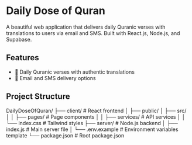 # Daily Dose of Quran

A beautiful web application that delivers daily Quranic verses with translations to users via email and SMS. Built with React.js, Node.js, and Supabase.

## Features

- 📖 Daily Quranic verses with authentic translations
- 📧 Email and SMS delivery options

## Project Structure

DailyDoseOfQuran/
├── client/                 # React frontend
│   ├── public/
│   ├── src/
│   │   ├── pages/         # Page components
│   │   ├── services/      # API services
│   │   └── index.css      # Tailwind styles
├── server/                # Node.js backend
│   ├── index.js          # Main server file
│   └── .env.example      # Environment variables template
└── package.json          # Root package.json